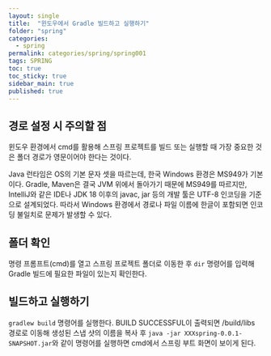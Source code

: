 ```yaml
---
layout: single
title:  "윈도우에서 Gradle 빌드하고 실행하기"
folder: "spring"
categories:
  - spring
permalink: categories/spring/spring001
tags: SPRING
toc: true
toc_sticky: true
sidebar_main: true
published: true
---
```


## 경로 설정 시 주의할 점
윈도우 환경에서 cmd를 활용해 스프링 프로젝트를 빌드 또는 실행할 때 가장 중요한 것은 폴더 경로가 영문이어야 한다는 것이다.

Java 런타임은 OS의 기본 문자 셋을 따르는데, 한국 Windows 환경은 MS949가 기본이다. Gradle, Maven은 결국 JVM 위에서 돌아가기 때문에 MS949를 따르지만, IntelliJ와 같은 IDE나 JDK 18 이후의 javac, jar 등의 개발 툴은 UTF-8 인코딩을 기준으로 설계되었다. 따라서 Windows 환경에서 경로나 파일 이름에 한글이 포함되면 인코딩 불일치로 문제가 발생할 수 있다.

## 폴더 확인
명령 프롬프트(cmd)를 열고 스프링 프로젝트 폴더로 이동한 후 `dir` 명령어를 입력해 Gradle 빌드에 필요한 파일이 있는지 확인한다.

## 빌드하고 실행하기
`gradlew build` 명령어를 실행한다. BUILD SUCCESSFUL이 출력되면 /build/libs 경로로 이동해 생성된 스냅 샷의 이름을 복사 후 `java -jar XXXspring-0.0.1-SNAPSHOT.jar`와 같이 명령어를 실행하면 cmd에서 스프링 부트 화면이 보이게 된다.